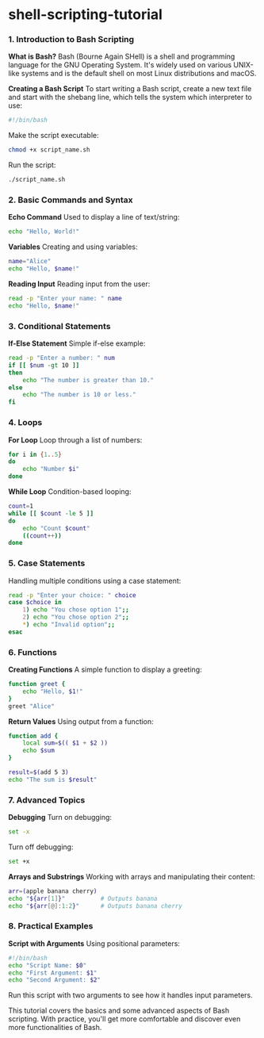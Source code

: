 # shell-scripting-tutorial

### 1. Introduction to Bash Scripting

**What is Bash?**
Bash (Bourne Again SHell) is a shell and programming language for the GNU Operating System. It's widely used on various UNIX-like systems and is the default shell on most Linux distributions and macOS.

**Creating a Bash Script**
To start writing a Bash script, create a new text file and start with the shebang line, which tells the system which interpreter to use:

```bash
#!/bin/bash
```

Make the script executable:

```bash
chmod +x script_name.sh
```

Run the script:

```bash
./script_name.sh
```

### 2. Basic Commands and Syntax

**Echo Command**
Used to display a line of text/string:

```bash
echo "Hello, World!"
```

**Variables**
Creating and using variables:

```bash
name="Alice"
echo "Hello, $name!"
```

**Reading Input**
Reading input from the user:

```bash
read -p "Enter your name: " name
echo "Hello, $name!"
```

### 3. Conditional Statements

**If-Else Statement**
Simple if-else example:

```bash
read -p "Enter a number: " num
if [[ $num -gt 10 ]]
then
    echo "The number is greater than 10."
else
    echo "The number is 10 or less."
fi
```

### 4. Loops

**For Loop**
Loop through a list of numbers:

```bash
for i in {1..5}
do
    echo "Number $i"
done
```

**While Loop**
Condition-based looping:

```bash
count=1
while [[ $count -le 5 ]]
do
    echo "Count $count"
    ((count++))
done
```

### 5. Case Statements

Handling multiple conditions using a case statement:

```bash
read -p "Enter your choice: " choice
case $choice in
    1) echo "You chose option 1";;
    2) echo "You chose option 2";;
    *) echo "Invalid option";;
esac
```

### 6. Functions

**Creating Functions**
A simple function to display a greeting:

```bash
function greet {
    echo "Hello, $1!"
}
greet "Alice"
```

**Return Values**
Using output from a function:

```bash
function add {
    local sum=$(( $1 + $2 ))
    echo $sum
}

result=$(add 5 3)
echo "The sum is $result"
```

### 7. Advanced Topics

**Debugging**
Turn on debugging:

```bash
set -x
```

Turn off debugging:

```bash
set +x
```

**Arrays and Substrings**
Working with arrays and manipulating their content:

```bash
arr=(apple banana cherry)
echo "${arr[1]}"          # Outputs banana
echo "${arr[@]:1:2}"      # Outputs banana cherry
```

### 8. Practical Examples

**Script with Arguments**
Using positional parameters:

```bash
#!/bin/bash
echo "Script Name: $0"
echo "First Argument: $1"
echo "Second Argument: $2"
```

Run this script with two arguments to see how it handles input parameters.

This tutorial covers the basics and some advanced aspects of Bash scripting. With practice, you'll get more comfortable and discover even more functionalities of Bash.
